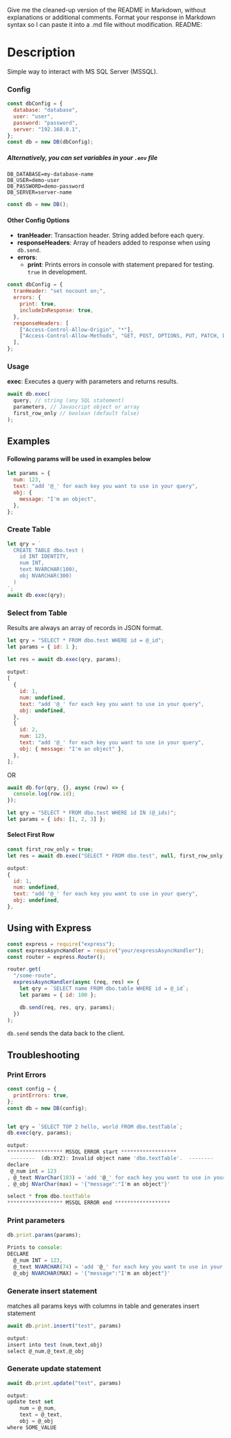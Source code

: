 Give me the cleaned-up version of the README in Markdown, without explanations or additional comments. Format your response in Markdown syntax so I can paste it into a .md file without modification.
README:


# Description

Simple way to interact with MS SQL Server (MSSQL).

### Config

```javascript
const dbConfig = {
  database: "database",
  user: "user",
  password: "password",
  server: "192.168.0.1",
};
const db = new DB(dbConfig);
```

##### Alternatively, you can set variables in your `.env` file

```env
DB_DATABASE=my-database-name
DB_USER=demo-user
DB_PASSWORD=demo-password
DB_SERVER=server-name
```

```javascript
const db = new DB();
```

#### Other Config Options

- **tranHeader**: Transaction header. String added before each query.
- **responseHeaders**: Array of headers added to response when using `db.send`.
- **errors**:
  - **print**: Prints errors in console with statement prepared for testing. `true` in development.

```javascript
const dbConfig = {
  tranHeader: "set nocount on;",
  errors: {
    print: true,
    includeInResponse: true,
  },
  responseHeaders: [
    ["Access-Control-Allow-Origin", "*"],
    ["Access-Control-Allow-Methods", "GET, POST, OPTIONS, PUT, PATCH, DELETE"],
  ],
};
```

### Usage

**exec**: Executes a query with parameters and returns results.

```javascript
await db.exec(
  query, // string (any SQL statement)
  parameters, // Javascript object or array
  first_row_only // boolean (default false)
);
```

## Examples

#### Following params will be used in examples below
```javascript
let params = {
  num: 123,
  text: "add '@_' for each key you want to use in your query",
  obj: {
    message: "I'm an object",
  },
};
```

### Create Table
```javascript
let qry = `
  CREATE TABLE dbo.test (
    id INT IDENTITY, 
    num INT, 
    text NVARCHAR(100), 
    obj NVARCHAR(300)
  )
`;
await db.exec(qry);
```


### Select from Table

Results are always an array of records in JSON format.

```javascript
let qry = "SELECT * FROM dbo.test WHERE id = @_id";
let params = { id: 1 };

let res = await db.exec(qry, params);
 
output:
[
  {
    id: 1,
    num: undefined,
    text: "add '@_' for each key you want to use in your query",
    obj: undefined,
  },
  {
    id: 2,
    num: 123,
    text: "add '@_' for each key you want to use in your query",
    obj: { message: "I'm an object" },
  },
];
```

OR

```javascript
await db.for(qry, {}, async (row) => {
  console.log(row.id);
});
```

```javascript
let qry = "SELECT * FROM dbo.test WHERE id IN (@_ids)";
let params = { ids: [1, 2, 3] };
```

#### Select First Row

```javascript
const first_row_only = true;
let res = await db.exec("SELECT * FROM dbo.test", null, first_row_only);

output:
{
  id: 1,
  num: undefined,
  text: "add '@_' for each key you want to use in your query",
  obj: undefined,
},
```

## Using with Express

```javascript
const express = require("express");
const expressAsyncHandler = require("your/expressAsyncHandler");
const router = express.Router();

router.get(
  "/some-route",
  expressAsyncHandler(async (req, res) => {
    let qry = `SELECT name FROM dbo.table WHERE id = @_id`;
    let params = { id: 100 };

    db.send(req, res, qry, params);
  })
);
```

`db.send` sends the data back to the client.

## Troubleshooting

### Print Errors

```javascript
const config = {
  printErrors: true,
};
const db = new DB(config);


let qry = `SELECT TOP 2 hello, world FROM dbo.testTable`;
db.exec(qry, params);

output:
****************** MSSQL ERROR start ******************
 --------  (db:XYZ): Invalid object name 'dbo.textTable'.  -------- 
declare
 @_num int = 123
, @_text NVarChar(103) = 'add '@_' for each key you want to use in your query'
, @_obj NVarChar(max) = '{"message":"I'm an object"}'

select * from dbo.textTable
****************** MSSQL ERROR end ******************
```
  

### Print parameters
```javascript
db.print.params(params);
 
Prints to console:
DECLARE
  @_num INT = 123,
  @_text NVARCHAR(74) = 'add '@_' for each key you want to use in your query',
  @_obj NVARCHAR(MAX) = '{"message":"I'm an object"}'
```
 
### Generate insert statement
matches all params keys with columns in table and generates insert statement

```javascript
await db.print.insert("test", params)

output:
insert into test (num,text,obj)
select @_num,@_text,@_obj
```
### Generate update statement
```javascript
await db.print.update("test", params)

output: 
update test set 
    num = @_num,
    text = @_text,
    obj = @_obj
where SOME_VALUE

```